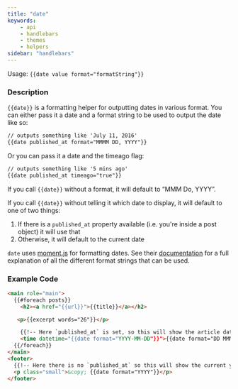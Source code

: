 ```yaml
---
title: "date"
keywords:
    - api
    - handlebars
    - themes
    - helpers
sidebar: "handlebars"
---
```


Usage: `{{date value format="formatString"}}`

### Description

`{{date}}` is a formatting helper for outputting dates in various format. You can either pass it a date and a format string to be used to output the date like so:

```html
// outputs something like 'July 11, 2016'
{{date published_at format="MMMM DD, YYYY"}}
```

Or you can pass it a date and the timeago flag:

```html
// outputs something like '5 mins ago'
{{date published_at timeago="true"}}
```

If you call `{{date}}` without a format, it will default to “MMM Do, YYYY”.

If you call `{{date}}` without telling it which date to display, it will default to one of two things:

1. If there is a `published_at` property available (i.e. you're inside a post object) it will use that
2. Otherwise, it will default to the current date


`date` uses [moment.js](http://momentjs.com/) for formatting dates. See their [documentation](http://momentjs.com/docs/#/parsing/string-format/) for a full explanation of all the different format strings that can be used.

### Example Code

```html
<main role="main">
  {{#foreach posts}}
    <h2><a href="{{url}}">{{title}}</a></h2>

   <p>{{excerpt words="26"}}</p>

    {{!-- Here `published_at` is set, so this will show the article date --}}
    <time datetime="{{date format="YYYY-MM-DD"}}">{{date format="DD MMMM YYYY"}}</time>
  {{/foreach}}
</main>
<footer>
  {{!-- Here there is no `published_at` so this will show the current year --}}
  <p class="small">&copy; {{date format="YYYY"}}</p>
</footer>


```

